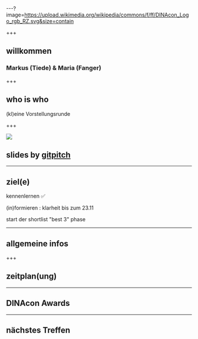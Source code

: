 ---?image=https://upload.wikimedia.org/wikipedia/commons/f/ff/DINAcon_Logo_rgb_RZ.svg&size=contain

+++

## willkommen

### Markus (Tiede) & Maria (Fanger)

+++

## who is who

(kl)eine Vorstellungsrunde

+++

![](http://api.qrserver.com/v1/create-qr-code/?data=https%3A%2F%2Fgithub.com%2Fdinacon%2Fawards%2Fblob%2Fmaster%2F2020%2Fslides%2Fkickoff%2FPITCHME.md&ecc=L)

## slides by [gitpitch](https://gitpitch.com)

---

## ziel(e)

kennenlernen ✅

(in)formieren : klarheit bis zum 23.11

start der shortlist "best 3" phase

---

## allgemeine infos

+++

## zeitplan(ung)

--- 

## DINAcon Awards

--- 

## nächstes Treffen
